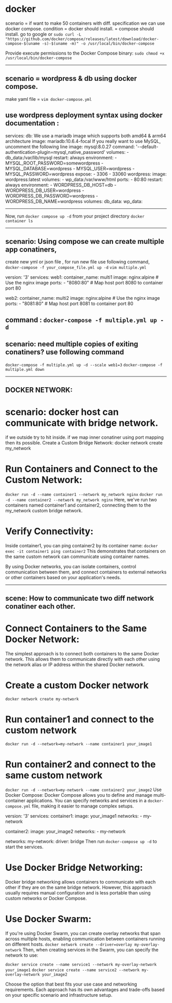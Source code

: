 # docker
scenario = if want to make 50 containers with diff. specification we can use docker compose.
condition = docker should install.
          = compose should install.
go to google or ```sudo curl -L "https://github.com/docker/compose/releases/latest/download/docker-compose-$(uname -s)-$(uname -m)" -o /usr/local/bin/docker-compose```

Provide execute permissions to the Docker Compose binary: ```sudo chmod +x /usr/local/bin/docker-compose```

-------------------------------------------------------------------------------------------------------------------------------------------------------------------
## scenario = wordpress & db using docker compose.
make yaml file = ```vim docker-compose.yml```

## use wordpress deployment syntax using docker documentation :
services:
  db:
    We use a mariadb image which supports both amd64 & arm64 architecture
    image: mariadb:10.6.4-focal
    If you really want to use MySQL, uncomment the following line
    image: mysql:8.0.27
    command: '--default-authentication-plugin=mysql_native_password'
    volumes:
      - db_data:/var/lib/mysql
    restart: always
    environment:
      - MYSQL_ROOT_PASSWORD=somewordpress
      - MYSQL_DATABASE=wordpress
      - MYSQL_USER=wordpress
      - MYSQL_PASSWORD=wordpress
    expose:
      - 3306
      - 33060
  wordpress:
    image: wordpress:latest
    volumes:
      - wp_data:/var/www/html
    ports:
      - 80:80
    restart: always
    environment:
      - WORDPRESS_DB_HOST=db
      - WORDPRESS_DB_USER=wordpress
      - WORDPRESS_DB_PASSWORD=wordpress
      - WORDPRESS_DB_NAME=wordpress
volumes:
  db_data:
  wp_data:


------------------------------------------------------------------------
Now, run ```docker compose up -d``` from your project directory
```docker container ls```

--------------------------------------------------------------------------
## scenario: Using compose we can create multiple app conatiners,
create new yml or json file , 
for run new file use following command,
```docker-compose -f your_compose_file.yml up -d```
```vim multiple.yml```

version: '3'
services:
  web1:
    container_name: multi1
    image: nginx:alpine  # Use the nginx image
    ports:
      - "8080:80"  # Map host port 8080 to container port 80

  web2:
    container_name: multi2
    image: nginx:alpine  # Use the nginx image
    ports:
      - "8081:80"  # Map host port 8081 to container port 80

command : ```docker-compose -f multiple.yml up -d```
----------------------------------------------------------------------------------
## scenario: need multiple copies of exiting conatiners? use following command
```docker-compose -f multiple.yml up -d --scale web1=3```
```docker-compose -f multiple.yml down```

-----------------------------------------------------------------------------------
## DOCKER NETWORK:
# scenario: docker host can communicate with bridge network.
if we outside try to hit inside. if we map inner conatiner using port mapping then its possible.
Create a Custom Bridge Network:
docker network create my_network
# Run Containers and Connect to the Custom Network:
```docker run -d --name container1 --network my_network nginx```
```docker run -d --name container2 --network my_network nginx```
Here, we've run two containers named container1 and container2, connecting them to the my_network custom bridge network.

# Verify Connectivity:

Inside container1, you can ping container2 by its container name:
```docker exec -it container1 ping container2```
This demonstrates that containers on the same custom network can communicate using container names.

By using Docker networks, you can isolate containers, control communication between them, and connect containers to external networks or other containers based on your application's needs.

---------------------------------------------------------------------------------------------------------------------------------------------------------------------------------------------
## scene: How to communicate two diff network conatiner each other.
# Connect Containers to the Same Docker Network:
The simplest approach is to connect both containers to the same Docker network. This allows them to communicate directly with each other using the network alias or IP address within the shared Docker network.
# Create a custom Docker network
```docker network create my-network```

# Run container1 and connect to the custom network
```docker run -d --network=my-network --name container1 your_image1```

# Run container2 and connect to the same custom network
```docker run -d --network=my-network --name container2 your_image2```
Use Docker Compose:
Docker Compose allows you to define and manage multi-container applications. You can specify networks and services in a ```docker-compose.yml``` file, making it easier to manage complex setups.

version: '3'
services:
  container1:
    image: your_image1
    networks:
      - my-network

  container2:
    image: your_image2
    networks:
      - my-network

networks:
  my-network:
    driver: bridge
Then run ```docker-compose up -d``` to start the services.

# Use Docker Bridge Networking:
Docker bridge networking allows containers to communicate with each other if they are on the same bridge network. However, this approach usually requires manual configuration and is less portable than using custom networks or Docker Compose.

# Use Docker Swarm:
If you're using Docker Swarm, you can create overlay networks that span across multiple hosts, enabling communication between containers running on different hosts.
```docker network create --driver=overlay my-overlay-network```
Then, when creating services in the Swarm, you can specify the network to use:

```docker service create --name service1 --network my-overlay-network your_image1```
```docker service create --name service2 --network my-overlay-network your_image2```

Choose the option that best fits your use case and networking requirements. Each approach has its own advantages and trade-offs based on your specific scenario and infrastructure setup.
